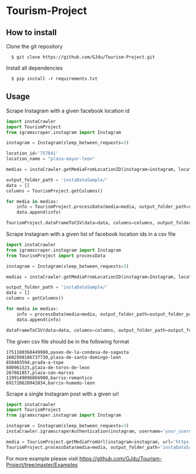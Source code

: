 # Tourism-Project

## How to install

Clone the git repository
```
  $ git clone https://github.com/GJdu/Tourism-Project.git
```
Install all dependencies
```
  $ pip install -r requirements.txt
```

## Usage
Scrape Instagram with a given facebook location id
```python
import instaCrawler
import TourismProject
from igramscraper.instagram import Instagram

instagram = Instagram(sleep_between_requests=3)

location_id='757841'
location_name = "plaza-mayor-leon"

medias = instaCrawler.getMediaFromLocationID(instagram=instagram, location_id=location_id, location_name=location_name,count=5)

output_folder_path = 'instaDataSample/'
data = []
columns = TourismProject.getColumns()

for media in medias:
    info = TourismProject.processData(media=media, output_folder_path=output_folder_path)
    data.append(info)

TourismProject.dataFrameToCSV(data=data, columns=columns, output_folder_path=output_folder_path)
```

Scrape Instagram with a given list of facebook location ids in a csv file
```python
import instaCrawler
from igramscraper.instagram import Instagram
from TourismProject import processData

instagram = Instagram(sleep_between_requests=3)

medias = instaCrawler.getMediaFromLocationID(instagram=Instagram, location_id_file="León_location_ids.csv", count=10)

output_folder_path = 'instaDataSample/'
data = []
columns = getColumns()

for media in medias:
    info = processData(media=media, output_folder_path=output_folder_path)
    data.append(info)

dataFrameToCSV(data=data, columns=columns, output_folder_path=output_folder_path)
```
The given csv file should be in the following format
```csv
1751188368449980,paseo-de-la-condesa-de-sagasta
1602508106737730,plaza-de-santo-domingo-leon
858403594,prada-a-tope
880961525,plaza-de-toros-de-leon
267661857,plaza-san-marcos
1199149896866900,barrio-romantico
691728620942834,barrio-humedo-leon
```

Scrape a single Instagram post with a given url
```python
import instaCrawler
import TourismProject
from igramscraper.instagram import Instagram

instagram = Instagram(sleep_between_requests=3)
instaCrawler.igramscraperAuthentication(instagram, username='your_username', password='your_password', b_two_step_verificator=True)

media = TourismProject.getMediaFromUrl(instagram=instagram, url='https://www.instagram.com/p/SomeCode/')
TourismProject.processData(media=media, output_folder_path='instaDataSample/')
```

For more example please visit https://github.com/GJdu/Tourism-Project/tree/master/Examples
